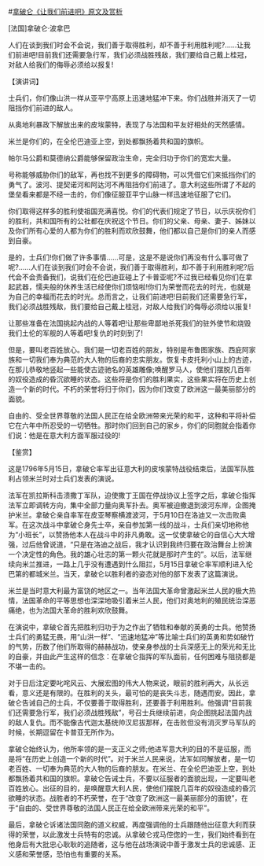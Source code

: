 #[拿破仑《让我们前进吧》原文及赏析](https://www.vrrw.net/wx/14725.html)

[法国]拿破仑·波拿巴

人们在谈到我们时会不会说，我们善于取得胜利，却不善于利用胜利呢?……让我们前进吧!目前我们还需要急行军，我们必须战胜残敌，我们要给自己戴上桂冠，对敌人给我们的侮辱必须给以报复!

【演讲词】

士兵们，你们像山洪一样从亚平宁高原上迅速地猛冲下来。你们战胜并消灭了一切阻挡你们前进的敌人。

从奥地利暴政下解放出来的皮埃蒙特，表现了与法国和平友好相处的天然感情。

米兰是你们的，在全伦巴迪亚上空，到处都飘扬着共和国的旗帜。

帕尔马公爵和莫德纳公爵能够保留政治生命，完全归功于你们的宽宏大量。

号称能够威胁你们的敌军，再也找不到更多的障碍物，可以凭借它们来抵挡你们的勇气了。波河、提契诺河和阿达河不再阻挡你们前进了。意大利这些所谓了不起的堡垒看来都是不经一击的，你们像征服亚平宁山脉一样迅速地征服了它们。

你们取得这样多的胜利使祖国充满喜悦。你们的代表们规定了节日，以示庆祝你们的胜利，共和国所有的公社都在庆祝这个节日。你们的父亲、母亲、妻子、姊妹以及你们所有心爱的人都为你们的胜利而欢欣鼓舞，他们都以自己是你们的亲人而感到自豪。

是的，士兵们!你们做了许多事情……可是，这是不是说你们再没有什么事可做了呢?……人们在谈到我们时会不会说，我们善于取得胜利，却不善于利用胜利呢?后代会不会责备我们，说我们在伦巴迪亚碰上了卡普亚呢?不过我已经看见你们在拿起武器，懦夫般的休养生活已经使你们烦恼啦!你们为荣誉而花去的时光，也就是为自己的幸福而花去的时光。总而言之，让我们前进吧!目前我们还需要急行军，我们必须战胜残敌，我们要给自己戴上桂冠，对敌人给我们的侮辱必须给以报复!

让那些准备在法国挑起内战的人等着吧!让那些卑鄙地杀死我们的驻外使节和烧毁我们土伦的军舰的人等着吧!复仇的时刻到了!

但是，要叫老百姓放心。我们是一切老百姓的朋友，特别是布鲁图家族、西庇阿家族和一切我们奉为典范的大人物的后裔的忠实朋友。恢复卡皮托利小山上的古迹，在那儿恭敬地竖起一些能使古迹驰名的英雄雕像;唤醒罗马人，使他们摆脱几百年的奴役造成的昏沉欲睡的状态。这些将是你们的胜利果实，这些果实将在历史上创造一个新的时代。不朽的荣誉将归于你们，因为你们改变了欧洲这一最美丽部分的面貌。

自由的、受全世界尊敬的法国人民正在给全欧洲带来光荣的和平，这种和平将补偿它在六年中所忍受的一切牺牲。那时你们回到自己的家乡，你们的同胞就会指着你们说：他是在意大利方面军服过役的!



【鉴赏】

这是1796年5月15日，拿破仑率军出征意大利的皮埃蒙特战役结束后，法国军队胜利占领米兰时对士兵们发表的演说。

法军在凯拉斯科击溃撒丁军队，迫使撒丁王国在停战协议上签字之后，拿破仑指挥法军立即调转方向，集中全部力量向奥军扑去。奥军被迫撤退到波河东岸，企图掩护米兰。拿破仑亲自率军在皮亚琴察横渡波河，于5月10日在洛迪又一次击败奥军。在这次战斗中拿破仑身先士卒，亲自参加第一线的战斗，士兵们亲切地称他为“小班长”，以赞扬他本人在战斗中的非凡勇敢。这一仗使拿破仑的自信心大大增强，过后他曾说道，“只是在洛迪之战后，我才认识到我终归要在政治舞台上扮演一个决定性的角色。我的雄心壮志的第一颗火花就是那时产生的”。以后，法军继续向米兰推进，一路上几乎没有遭遇到什么阻拦，5月15日拿破仑率军顺利进入伦巴第的都城米兰。当天，拿破仑以胜利者的姿态对他的部下发表了这篇演说。

米兰是当时意大利最为富饶的地区之一。当年法国大革命曾激起米兰人民的极大热情，法国革命的平等思想也深深地吸引着米兰人民，他们对奥地利的殖民统治深恶痛绝，也为法国大革命的胜利欢欣鼓舞。

在演说中，拿破仑首先把胜利归功于为之作出了牺牲和奉献的英勇的士兵。他赞扬士兵们的勇猛无畏，用“山洪一样”、“迅速地猛冲”等比喻士兵们的英勇和势如破竹的气势，历数了他们所取得的赫赫战功，使亲身参战的士兵深感无上的荣光和无比的自豪，并由此产生这样的信念：在拿破仑指挥的军队面前，任何困难与阻挠都是不堪一击的。

对于日后注定要叱咤风云、大展宏图的伟大人物来说，眼前的胜利再大，从长远看，意义还是有限的。在胜利的关头，最可怕的是丧失斗志，随遇而安。因此，拿破仑告诫自己的士兵，不仅要善于取得胜利，还要善于利用胜利。他强调“目前我们还需要急行军，我们必须战胜残敌”，号召士兵继续前进，向企图挑起法国内战的敌人复仇。而不能像古代迦太基统帅汉尼拔那样，在击败但没有消灭罗马军队的时候，长期逗留在卡普亚无所作为。

拿破仑始终认为，他所率领的是一支正义之师;他进军意大利的目的不是征服，而是将“在历史上创造一个新的时代”。对于米兰人民来说，法军如同解放者，是一切老百姓、一切奉为典范的大人物的后裔的朋友。在米兰、在全伦巴迪亚上空，到处都飘扬着共和国的旗帜。拿破仑告诫士兵，不要以征服者的面貌出现，一定要叫老百姓放心。出征的目的，是唤醒意大利人民，使他们摆脱几百年的奴役造成的昏沉欲睡的状态。战胜者的不朽荣誉，在于“改变了欧洲这一最美丽部分的面貌”，在于“自由的、受世界尊敬的法国人民正在给全欧洲带来光荣的和平”。

最后，拿破仑诉诸法国同胞的道义权威，再度强调他的士兵跟随他出征意大利而获得的荣誉，以此激发士兵特有的忠诚。从拿破仑戎马倥偬的一生，我们始终看到在他身后有大批忠心耿耿的追随者，这与他在战场演说中善于激发士兵的忠诚感、正义感和荣誉感，恐怕也有重要的关系。

